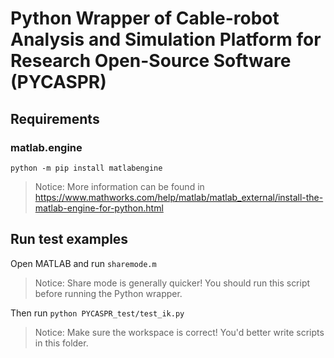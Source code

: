 # Python Wrapper of Cable-robot Analysis and Simulation Platform for Research Open-Source Software (PYCASPR)
## Requirements
### matlab.engine
`python -m pip install matlabengine`
> Notice: More information can be found in https://www.mathworks.com/help/matlab/matlab_external/install-the-matlab-engine-for-python.html
## Run test examples
Open MATLAB and run `sharemode.m`

> Notice: Share mode is generally quicker! You should run this script before running the Python wrapper.

Then run
`python PYCASPR_test/test_ik.py`
> Notice: Make sure the workspace is correct! You'd better write scripts in this folder.